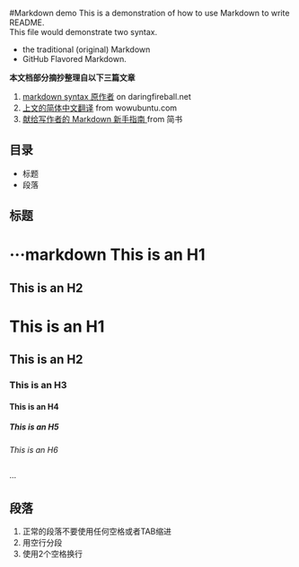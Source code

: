 #Markdown demo
This is a demonstration of how to use Markdown to write README.  
This file would demonstrate two syntax.  

- the traditional (original) Markdown
- GitHub Flavored Markdown.

**本文档部分摘抄整理自以下三篇文章**  

1. [markdown syntax 原作者](http://daringfireball.net/projects/markdown/syntax) on daringfireball.net 
2. [上文的简体中文翻译](http://wowubuntu.com/markdown/basic.html) from wowubuntu.com
3. [献给写作者的 Markdown 新手指南 ](http://jianshu.io/p/q81RER#login-modal)from 简书

## 目录

- 标题
- 段落


## 标题

···markdown
This is an H1
=============
 
This is an H2
-------------

# This is an H1
## This is an H2
### This is an H3
#### This is an H4
##### This is an H5
###### This is an H6
··· 

## 段落

1. 正常的段落不要使用任何空格或者TAB缩进  
2. 用空行分段
3. 使用2个空格换行



